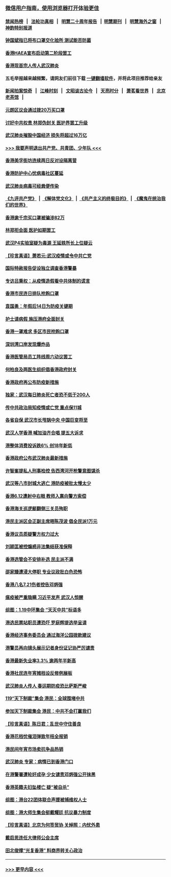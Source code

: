 ### [微信用户指南，使用浏览器打开体验更佳](https://github.com/gfw-breaker/banned-news1/blob/master/indexes/wechat-guide.md?t=0)
#### [禁闻热榜](热点新闻.md?t=0)  &nbsp;&nbsp;|&nbsp;&nbsp; [法轮功真相](https://github.com/gfw-breaker/truth/blob/master/README.md?t=0) &nbsp;&nbsp;|&nbsp;&nbsp; [明慧二十周年报告](https://github.com/gfw-breaker/mh-reports/blob/master/README.md?t=0) &nbsp;&nbsp;|&nbsp;&nbsp;[明慧期刊](https://github.com/gfw-breaker/mh-qikan) &nbsp;&nbsp;|&nbsp;&nbsp; [明慧海外之窗](https://github.com/gfw-breaker/mh-news/blob/master/README.md?t=0) &nbsp;&nbsp;|&nbsp;&nbsp; [神韵特别报道](https://github.com/gfw-breaker/mh-news/blob/master/shenyun.md?t=0)
#### [钟国斌指已将布口罩交化验所 测试能否防菌](../pages/nsc415/n11842783.md?t=02042122) 
#### [香港HAEA宣布启动第二阶段罢工](../pages/nsc415/n11842723.md?t=02042122) 
#### [香港现首宗人传人武汉肺炎](../pages/nsc415/n11842766.md?t=02042122) 
#### 五毛举报越来越频繁，请网友们前往下载 [一键翻墙软件](https://github.com/gfw-breaker/ssr-accounts)，并将此项目推荐给亲友
#### [新闻拍案惊奇](https://github.com/gfw-breaker/banned-news1/blob/master/pages/link4.md) &nbsp;&nbsp;|&nbsp;&nbsp; [江峰时刻](https://github.com/gfw-breaker/banned-news1/blob/master/pages/link4.md) &nbsp;&nbsp;|&nbsp;&nbsp; [文昭谈古论今](https://github.com/gfw-breaker/banned-news1/blob/master/pages/link4.md) &nbsp;&nbsp;|&nbsp;&nbsp; [天亮时分](https://github.com/gfw-breaker/banned-news1/blob/master/pages/link4.md) &nbsp;&nbsp;|&nbsp;&nbsp; [萧茗看世界](https://github.com/gfw-breaker/banned-news1/blob/master/pages/link4.md) &nbsp;&nbsp;|&nbsp;&nbsp; [北京老茶馆](https://github.com/gfw-breaker/banned-news1/blob/master/pages/link4.md) &nbsp;&nbsp;|&nbsp;&nbsp; 
#### [元朗区议会通过拨20万买口罩](../pages/nsc415/n11842754.md?t=02042122) 
#### [讨好中共权贵 林郑伪封关 医护界罢工升级](../pages/nsc415/n11842359.md?t=02042122) 
#### [武汉肺炎摧毁中国经济 损失将超过16万亿](../pages/nsc415/n11839723.md?t=02042122) 
#### [>>> 我要声明退出共产党、共青团、少年队 <<<](https://github.com/begood0513/goodnews/blob/master/quit/letter.md) 
#### [香港美孚街坊连续两日反对设隔离营](../pages/nsc415/n11839962.md?t=02042122) 
#### [香港防护中心忧病毒社区蔓延](../pages/nsc415/n11839933.md?t=02042122) 
#### [武汉肺炎病毒可经粪便传染](../pages/nsc415/n11839939.md?t=02042122) 
#### [《九评共产党》](https://github.com/begood0513/9ping.md/blob/master/README.md) &nbsp;|&nbsp; [《解体党文化》](../../../../jtdwh.md/blob/master/README.md)  &nbsp;|&nbsp; [《共产主义的终极目的》](../../../../gczydzjmd.md/blob/master/README.md) &nbsp;|&nbsp; [《魔鬼在统治我们的世界》](../../../../mgztzwmdsj.md/blob/master/README.md) 
#### [香港逾千宗买口罩被骗涉82万](../pages/nsc415/n11839914.md?t=02042122) 
#### [林郑拒会面 医护如期罢工](../pages/nsc415/n11839892.md?t=02042122) 
#### [武汉P4实验室疑为毒源 王延轶所长上位疑云](../pages/nsc415/n11835543.md?t=02042122) 
#### [【珍言真语】萧若元:武汉疫情或令中共亡党](../pages/nsc415/n11829394.md?t=02042122) 
#### [国际特赦报告促设独立调查香港警暴](../pages/nsc415/n11833845.md?t=02042122) 
#### [专访吕秉权：从疫情造假看中共体制的谎言](../pages/nsc415/n11833813.md?t=02042122) 
#### [香港市民连日排队抢购口罩](../pages/nsc415/n11833794.md?t=02042122) 
#### [袁国勇：年假后14日为防疫关键期](../pages/nsc415/n11831088.md?t=02042122) 
#### [护士请病假 施压港府全面封关](../pages/nsc415/n11831030.md?t=02042122) 
#### [香港一罩难求 多区市民抢购口罩](../pages/nsc415/n11831002.md?t=02042122) 
#### [深圳湾口岸发现爆炸品](../pages/nsc415/n11828802.md?t=02042122) 
#### [香港医管局员工阵线周六动议罢工](../pages/nsc415/n11828762.md?t=02042122) 
#### [何柏良及两医生组织倡香港政府封关](../pages/nsc415/n11828749.md?t=02042122) 
#### [香港政府再公布防疫新措施](../pages/nsc415/n11828716.md?t=02042122) 
#### [独家：武汉每日肺炎死亡者恐不低于200人](../pages/nsc415/n11828240.md?t=02042122) 
#### [传中共政治局知疫情或亡党 重点保11城](../pages/nsc415/n11828145.md?t=02042122) 
#### [各省自保 武汉市长甩锅中央 中国巨变将至](../pages/nsc415/n11828021.md?t=02042122) 
#### [武汉人学香港 喊加油齐合唱 提五大诉求](../pages/nsc415/n11827046.md?t=02042122) 
#### [港整体消费投诉跌6% 创18年新低](../pages/nsc415/n11817280.md?t=02042122) 
#### [香港政府公布武汉肺炎最新措施](../pages/nsc415/n11817152.md?t=02042122) 
#### [许智峯提私人刑事检控 告西湾河开枪警意图谋杀](../pages/nsc415/n11817132.md?t=02042122) 
#### [武汉等八市封城大逃亡 港防疫被批太慢太少](../pages/nsc415/n11817058.md?t=02042122) 
#### [香港6.12遭射中右眼 教师入禀向警方索偿](../pages/nsc415/n11814678.md?t=02042122) 
#### [香港海关巡逻艇翻侧三关员殉职](../pages/nsc415/n11814604.md?t=02042122) 
#### [港民主派区会正副主席晤陈茂波 倡全民派1万元](../pages/nsc415/n11814582.md?t=02042122) 
#### [香港议员质疑警方权力过大](../pages/nsc415/n11814560.md?t=02042122) 
#### [刘颕匡被控煽惑非法集结获准保释](../pages/nsc415/n11811727.md?t=02042122) 
#### [香港选管会不安排补选 民主派不满](../pages/nsc415/n11811691.md?t=02042122) 
#### [邵家臻遭浸大停职 专业议政批白色恐怖](../pages/nsc415/n11811670.md?t=02042122) 
#### [香港八名7.21伤者控告邓炳强](../pages/nsc415/n11811623.md?t=02042122) 
#### [瘟疫被严重隐瞒 习近平发声 武汉人惊醒](../pages/nsc415/n11811186.md?t=02042122) 
#### [组图：1.19中环集会 “天灭中共”标语多](../pages/nsc415/n11809514.md?t=02042122) 
#### [港选民票站职员遭恐吓 罗庭辉提选举呈请](../pages/nsc415/n11808914.md?t=02042122) 
#### [香港经济事务委员会 通过海洋公园拨款建议](../pages/nsc415/n11808906.md?t=02042122) 
#### [港警员再向镜头展示记者身份证记协严厉谴责](../pages/nsc415/n11808888.md?t=02042122) 
#### [香港最新失业率3.3% 逾两年半新高](../pages/nsc415/n11808887.md?t=02042122) 
#### [香港社民连年宵摊档设反修例展板](../pages/nsc415/n11808857.md?t=02042122) 
#### [武汉肺炎人传人 春运期防疫恐比萨斯严峻](../pages/nsc415/n11808739.md?t=02042122) 
#### [119“天下制裁”集会 港民：全球围堵中共](../pages/nsc415/n11806318.md?t=02042122) 
#### [参加天下制裁集会 港民：中共不会打赢我们](../pages/nsc415/n11806596.md?t=02042122) 
#### [【珍言真语】陈日君：乱世中守住善良](../pages/nsc415/n11806247.md?t=02042122) 
#### [香港花档忧催泪弹致年桔全报销](../pages/nsc415/n11806130.md?t=02042122) 
#### [港民间年宵市场卖抗争品热销](../pages/nsc415/n11806073.md?t=02042122) 
#### [武汉肺炎 专家：病情已到香港门口](../pages/nsc415/n11806020.md?t=02042122) 
#### [在港警署遭轮奸成孕 少女谴责邓炳强公开抹黑](../pages/nsc415/n11805981.md?t=02042122) 
#### [香港英籍夫妇坠楼亡 疑“被自杀”](../pages/nsc415/n11805937.md?t=02042122) 
#### [组图：港台22团体联合声援被捕维权人士](../pages/nsc415/n11801834.md?t=02042122) 
#### [组图：港大师生集会挺戴耀廷 抗议暴力制度](../pages/nsc415/n11799298.md?t=02042122) 
#### [【珍言真语】北京为何签贸协 关焯照：内忧外患](../pages/nsc415/n11799790.md?t=02042122) 
#### [戴启思连任大律师公会主席](../pages/nsc415/n11799306.md?t=02042122) 
#### [田北俊撑“光复香港” 料商界转关心政治](../pages/nsc415/n11799287.md?t=02042122) 

----
#### [ >>> 更早内容 <<< ](../indexes/nsc415-earlier.md)
